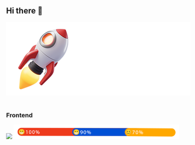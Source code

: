 ## Hi there 👋


<div>
  <img src="./mytech.png" />
  <br>
  <br>
  <div>
      <h3>Frontend</h3>
    <img src="https://skillicons.dev/icons?i=html,css,js" /> <img width="450" src="./progress1.png" />

  </div>

</div>

